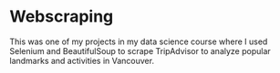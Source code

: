 # Webscraping

This was one of my projects in my data science course where I used Selenium and BeautifulSoup to scrape TripAdvisor to analyze popular landmarks and activities in Vancouver.
